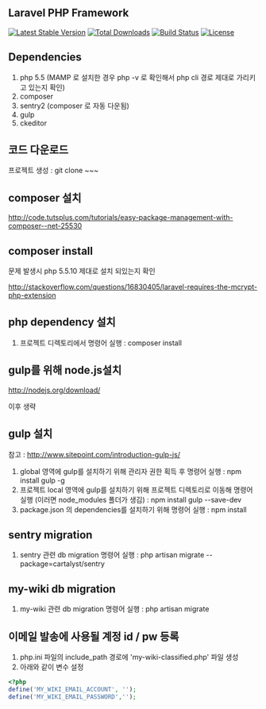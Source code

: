 ## Laravel PHP Framework

[![Latest Stable Version](https://poser.pugx.org/laravel/framework/version.png)](https://packagist.org/packages/laravel/framework) [![Total Downloads](https://poser.pugx.org/laravel/framework/d/total.png)](https://packagist.org/packages/laravel/framework) [![Build Status](https://travis-ci.org/laravel/framework.png)](https://travis-ci.org/laravel/framework) [![License](https://poser.pugx.org/laravel/framework/license.png)](https://packagist.org/packages/laravel/framework)

## Dependencies
1. php 5.5 (MAMP 로 설치한 경우 php -v 로 확인해서 php cli 경로 제대로 가리키고 있는지 확인)
2. composer
3. sentry2 (composer 로 자동 다운됨)
4. gulp
5. ckeditor


## 코드 다운로드
프로젝트 생성 : git clone ~~~


## composer 설치
http://code.tutsplus.com/tutorials/easy-package-management-with-composer--net-25530

## composer install
문제 발생시 php 5.5.10 제대로 설치 되있는지 확인 

http://stackoverflow.com/questions/16830405/laravel-requires-the-mcrypt-php-extension

## php dependency 설치
1. 프로젝트 디렉토리에서 명령어 실행 : composer install


## gulp를 위해 node.js설치
http://nodejs.org/download/ 

이후 생략


## gulp 설치
참고 : http://www.sitepoint.com/introduction-gulp-js/

1. global 영역에 gulp를 설치하기 위해 관리자 권한 획득 후 명령어 실행 : npm install gulp -g
2. 프로젝트 local 영역에 gulp를 설치하기 위해 프로젝트 디렉토리로 이동해 명령어 실행 (이러면 node_modules 폴더가 생김) : npm install gulp --save-dev
3. package.json 의 dependencies를 설치하기 위해 명령어 실행 : npm install


## sentry migration
1. sentry 관련 db migration 명령어 실행 : php artisan migrate --package=cartalyst/sentry


## my-wiki db migration 
1. my-wiki 관련 db migration 명령어 실행 : php artisan migrate


## 이메일 발송에 사용될 계정 id / pw 등록
1. php.ini 파일의 include_path 경로에 'my-wiki-classified.php' 파일 생성
2. 아래와 같이 변수 설정

```php
<?php
define('MY_WIKI_EMAIL_ACCOUNT', '');
define('MY_WIKI_EMAIL_PASSWORD','');
```

